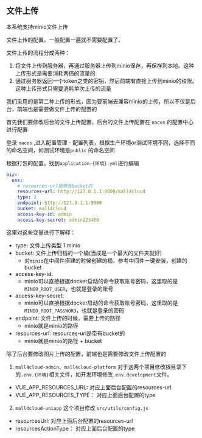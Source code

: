 ## 文件上传

本系统支持minio文件上传

文件上传的配置，一般配置一遍就不需要配置了。

文件上传的流程分成两种：

1. 将文件上传到服务器，再通过服务器上传到minio保存，再保存到本地。这种上传形式是需要消耗两倍的流量的
2. 通过服务器返回一个token之类的密钥，然后前端有直接上传到minio的权限。这种上传形式只需要消耗单次上传的流量

我们采用的是第二种上传的形式，因为要前端去兼容minio的上传，所以不仅是后台，前端也是需要做文件上传的配置的

首先我们要修改后台的文件上传配置，后台的文件上传配置在 `nacos` 的配置中心进行配置

登录 `nacos` ,进入配置管理 - 配置列表，根据生产环境or测试环境不同，选择不同的命名空间，如测试环境是`public` 的命名空间

根据打包的配置，找到`application-{环境}.yml`进行编辑

```yaml
biz:
  oss:
    # resources-url是带有bucket的
    resources-url: http://127.0.1.1:9000/mall4cloud
    type: 1
    endpoint: http://127.0.1.1:9000
    bucket: mall4cloud
    access-key-id: admin
    access-key-secret: admin123456
```

这里对这些变量进行下解释：

- type: 文件上传类型 1.minio
- bucket: 文件上传归档的一个桶(当成是一个最大的文件夹就好)
  - 对`minio`在中间件搭建的时候创建的桶，参考中间件一键安装，创建的bucket
- access-key-id: 
  - minio可以直接根据docker启动的命令获取账号密码，这里取的是`MINIO_ROOT_USER`，也就是登录的账号
- access-key-secret: 
  - minio可以直接根据docker启动的命令获取账号密码，这里取的是`MINIO_ROOT_PASSWORD`，也就是登录的密码
- endpoint: 文件上传的时候，需要上传的路径
  - minio就是minio的路径
- resources-url: resources-url是带有bucket的
  - minio就是minio的路径 + bucket

除了后台要修改图片上传的配置，前端也是需要修改文件上传配置的

1. `mall4cloud-admin`、`mall4cloud-platform` 对于这两个项目修改根目录下的`.env.{环境}`相关文件，如开发环境修改`.env.development`文件。

- VUE_APP_RESOURCES_URL:  对应上面后台配置的resources-url
- VUE_APP_RESOURCES_TYPE： 对应上面后台配置的type

2. `mall4cloud-uniapp` 这个项目修改 `src/utils/config.js`

- resourcesUrl:  对应上面后台配置的resources-url
- resourcesActionType： 对应上面后台配置的type
